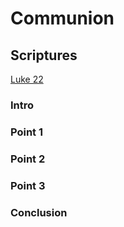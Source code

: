 # Communion


## Scriptures
[Luke 22](Luke.md)

### Intro

### Point 1

### Point 2

### Point 3

### Conclusion